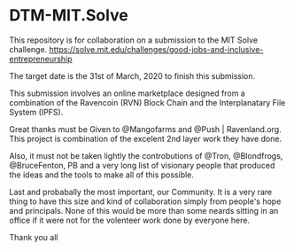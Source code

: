 # DTM-MIT.Solve
This repository is for collaboration on a submission to the MIT Solve challenge.
https://solve.mit.edu/challenges/good-jobs-and-inclusive-entrepreneurship

The target date is the 31st of March, 2020 to finish this submission.

This submission involves an online marketplace designed from a combination of the 
Ravencoin (RVN) Block Chain and the Interplanatary File System (IPFS).

Great thanks must be Given to @Mangofarms and @Push | Ravenland.org.  This project is 
combination of the excelent 2nd layer work they have done.

Also, it must not be taken lightly the controbutions of @Tron, @Blondfrogs, @BruceFenton, 
PB and a very long list of visionary people that produced the ideas and the tools to make
all of this possible. 

Last and probabally the most important, our Community.  It is a very rare thing to have 
this size and kind of collaboration simply from people's hope and principals.  None of 
this would be more than some neards sitting in an office if it were not for the volenteer
work done by everyone here.

Thank you all
